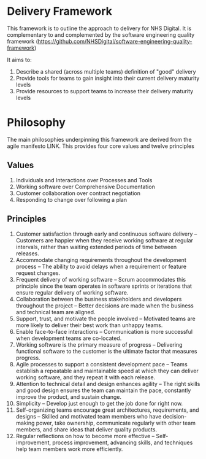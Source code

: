 # Delivery Framework
This framework is to outline the approach to delivery for NHS Digital.  It is complementary to and complemented by the software engineering quality framework (https://github.com/NHSDigital/software-engineering-quality-framework)

It aims to:
1. Describe a shared (across multiple teams) definition of "good" delivery
2. Provide tools for teams to gain insight into their current delivery maturity levels
3. Provide resources to support teams to increase their delivery maturity levels

# Philosophy
The main philosophies underpinning this framework are derived from the agile manifesto LINK.  This provides four core values and twelve principles

## Values
1. Individuals and Interactions over Processes and Tools
2. Working software over Comprehensive Documentation
3. Customer collaboration over contract negotiation
4. Responding to change over following a plan

## Principles
1. Customer satisfaction through early and continuous software delivery – Customers are happier when they receive working software at regular intervals, rather than waiting extended periods of time between releases.
2. Accommodate changing requirements throughout the development process – The ability to avoid delays when a requirement or feature request changes.
3. Frequent delivery of working software – Scrum accommodates this principle since the team operates in software sprints or iterations that ensure regular delivery of working software.
4. Collaboration between the business stakeholders and developers throughout the project – Better decisions are made when the business and technical team are aligned.
5. Support, trust, and motivate the people involved – Motivated teams are more likely to deliver their best work than unhappy teams.
6. Enable face-to-face interactions – Communication is more successful when development teams are co-located.
7. Working software is the primary measure of progress – Delivering functional software to the customer is the ultimate factor that measures progress.
8. Agile processes to support a consistent development pace – Teams establish a repeatable and maintainable speed at which they can deliver working software, and they repeat it with each release.
9. Attention to technical detail and design enhances agility – The right skills and good design ensures the team can maintain the pace, constantly improve the product, and sustain change.
10. Simplicity – Develop just enough to get the job done for right now.
11. Self-organizing teams encourage great architectures, requirements, and designs – Skilled and motivated team members who have decision-making power, take ownership, communicate regularly with other team members, and share ideas that deliver quality products.
12. Regular reflections on how to become more effective – Self-improvement, process improvement, advancing skills, and techniques help team members work more efficiently.
